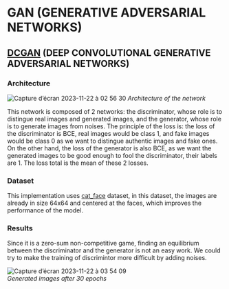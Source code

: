 # GAN (GENERATIVE ADVERSARIAL NETWORKS)
## [DCGAN](https://arxiv.org/pdf/1511.06434.pdf) (DEEP CONVOLUTIONAL GENERATIVE ADVERSARIAL NETWORKS)
### Architecture
![Capture d’écran 2023-11-22 à 02 56 30](https://github.com/nhs2828/GANs/assets/78078713/93e94a38-7512-4cea-81c2-bc12ea7187cc)
*Architecture of the network*

This network is composed of 2 networks: the discriminator, whose role is to distingue real images and generated images, and the generator, whose role is to generate images from noises.
The principle of the loss is: the loss of the discriminator is BCE, real images would be class 1, and fake images would be class 0 as we want to distingue authentic images and fake ones. On the other hand, the loss of the generator is also BCE, as we want the generated images to be good enough to fool the discriminator, their labels are 1. The loss total is the mean of these 2 losses.
### Dataset
This implementation uses [cat_face](https://www.kaggle.com/datasets/spandan2/cats-faces-64x64-for-generative-models/code) dataset, in this dataset, the images are already in size 64x64 and centered at the faces, which improves the performance of the model.
### Results
Since it is a zero-sum non-competitive game, finding an equilibrium between the discriminator and the generator is not an easy work. We could try to make the training of discrimintor more difficult by adding noises.

![Capture d’écran 2023-11-22 à 03 54 09](https://github.com/nhs2828/GANs/assets/78078713/f944750d-0899-4bb3-9f96-0e955f641b19)</br>
*Generated images after 30 epochs*
